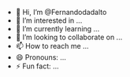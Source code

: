 - 👋 Hi, I’m @Fernandodadalto
- 👀 I’m interested in ...
- 🌱 I’m currently learning ...
- 💞️ I’m looking to collaborate on ...
- 📫 How to reach me ...
- 😄 Pronouns: ...
- ⚡ Fun fact: ...

<!---
Fernandodadalto/Fernandodadalto is a ✨ special ✨ repository because its `README.md` (this file) appears on your GitHub profile.
You can click the Preview link to take a look at your changes.
--->
